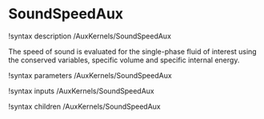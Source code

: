 # SoundSpeedAux

!syntax description /AuxKernels/SoundSpeedAux

The speed of sound is evaluated for the single-phase fluid of interest using the conserved
variables, specific volume and specific internal energy.

!syntax parameters /AuxKernels/SoundSpeedAux

!syntax inputs /AuxKernels/SoundSpeedAux

!syntax children /AuxKernels/SoundSpeedAux
